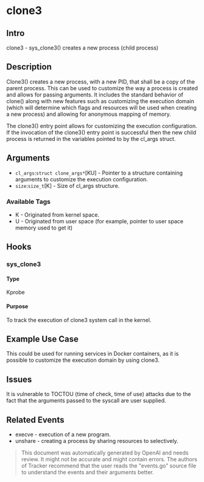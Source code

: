 
# clone3

## Intro
clone3 - sys_clone3() creates a new process (child process)

## Description
Clone3() creates a new process, with a new PID, that shall be a copy of the parent process. This can be used to customize the way a process is created and allows for passing arguments. It includes the standard behavior of clone() along with new features such as customizing the execution domain (which will determine which flags and resources will be used when creating a new process) and allowing for anonymous mapping of memory.

The clone3() entry point allows for customizing the execution configuration. If the invocation of the clone3() entry point is successful then the new child process is returned in the variables pointed to by the cl_args struct.

## Arguments
* `cl_args`:`struct clone_args*`[KU] - Pointer to a structure containing arguments to customize the execution configuration.
* `size`:`size_t`[K] - Size of cl_args structure.

### Available Tags
* K - Originated from kernel space.
* U - Originated from user space (for example, pointer to user space memory used to get it)

## Hooks
### sys_clone3
#### Type
Kprobe
#### Purpose
To track the execution of clone3 system call in the kernel.

## Example Use Case
This could be used for running services in Docker containers, as it is possible to customize the execution domain by using clone3.

## Issues
It is vulnerable to TOCTOU (time of check, time of use) attacks due to the fact that the arguments passed to the syscall are user supplied.

## Related Events
* execve - execution of a new program.
* unshare - creating a process by sharing resources to selectively.

> This document was automatically generated by OpenAI and needs review. It might
> not be accurate and might contain errors. The authors of Tracker recommend that
> the user reads the "events.go" source file to understand the events and their
> arguments better.
